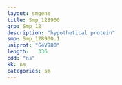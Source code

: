```yaml
---
layout: smgene
title: Smp_128900
grp: Smp_12
description: "hypothetical protein"
smp: Smp_128900.1
uniprot: "G4V980"
length:   336
cdd: "ns"
kk: ns
categories: sm
---
```

